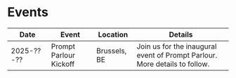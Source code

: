 # Events

| Date       | Event                  | Location     | Details                                                                    |
|------------|------------------------|--------------|----------------------------------------------------------------------------|
| 2025-??-?? | Prompt Parlour Kickoff | Brussels, BE | Join us for the inaugural event of Prompt Parlour. More details to follow. |